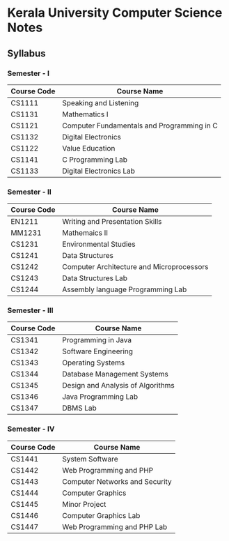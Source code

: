 # Kerala University Computer Science Notes

## Syllabus

### Semester - I

| Course Code | Course Name                                |
| ----------- | ------------------------------------------ |
| CS1111      | Speaking and Listening                     |
| CS1131      | Mathematics I                              |
| CS1121      | Computer Fundamentals and Programming in C |
| CS1132      | Digital Electronics                        |
| CS1122      | Value Education                            |
| CS1141      | C Programming Lab                          |
| CS1133      | Digital Electronics Lab                    | 

### Semester - II

| Course Code | Course Name                               |
| ----------- | ----------------------------------------- |
| EN1211      | Writing and Presentation Skills           |
| MM1231      | Mathemaics II                             |
| CS1231      | Environmental Studies                     |
| CS1241      | Data Structures                           |
| CS1242      | Computer Architecture and Microprocessors |
| CS1243      | Data Structures Lab                       |
| CS1244      | Assembly language Programming Lab         |

### Semester - III

| Course Code | Course Name                       |
| ----------- | --------------------------------- |
| CS1341      | Programming in Java               |
| CS1342      | Software Engineering              |
| CS1343      | Operating Systems                 |
| CS1344      | Database Management Systems       |
| CS1345      | Design and Analysis of Algorithms |
| CS1346      | Java Programming Lab              |
| CS1347      | DBMS Lab                          |

### Semester - IV

| Course Code | Course Name                    |
| ----------- | ------------------------------ |
| CS1441      | System Software                |
| CS1442      | Web Programming and PHP        |
| CS1443      | Computer Networks and Security |
| CS1444      | Computer Graphics              |
| CS1445      | Minor Project                  |
| CS1446      | Computer Graphics Lab          |
| CS1447      | Web Programming and PHP Lab    |

